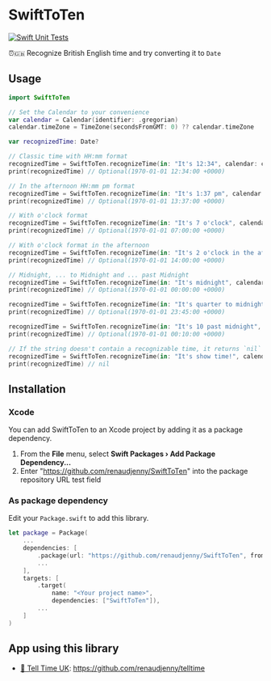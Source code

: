 # SwiftToTen

[![Swift Unit Tests](https://github.com/renaudjenny/SwiftToTen/actions/workflows/swift.yml/badge.svg)](https://github.com/renaudjenny/SwiftToTen/actions/workflows/swift.yml)

⏰🇬🇧 Recognize British English time and try converting it to `Date`

## Usage

```swift
import SwiftToTen

// Set the Calendar to your convenience
var calendar = Calendar(identifier: .gregorian)
calendar.timeZone = TimeZone(secondsFromGMT: 0) ?? calendar.timeZone

var recognizedTime: Date?

// Classic time with HH:mm format
recognizedTime = SwiftToTen.recognizeTime(in: "It's 12:34", calendar: calendar)
print(recognizedTime) // Optional(1970-01-01 12:34:00 +0000)

// In the afternoon HH:mm pm format
recognizedTime = SwiftToTen.recognizeTime(in: "It's 1:37 pm", calendar: calendar)
print(recognizedTime) // Optional(1970-01-01 13:37:00 +0000)

// With o'clock format
recognizedTime = SwiftToTen.recognizeTime(in: "It's 7 o'clock", calendar: calendar)
print(recognizedTime) // Optional(1970-01-01 07:00:00 +0000)

// With o'clock format in the afternoon
recognizedTime = SwiftToTen.recognizeTime(in: "It's 2 o'clock in the afternoon", calendar: calendar)
print(recognizedTime) // Optional(1970-01-01 14:00:00 +0000)

// Midnight, ... to Midnight and ... past Midnight
recognizedTime = SwiftToTen.recognizeTime(in: "It's midnight", calendar: calendar)
print(recognizedTime) // Optional(1970-01-01 00:00:00 +0000)

recognizedTime = SwiftToTen.recognizeTime(in: "It's quarter to midnight", calendar: calendar)
print(recognizedTime) // Optional(1970-01-01 23:45:00 +0000)

recognizedTime = SwiftToTen.recognizeTime(in: "It's 10 past midnight", calendar: calendar)
print(recognizedTime) // Optional(1970-01-01 00:10:00 +0000)

// If the string doesn't contain a recognizable time, it returns `nil`
recognizedTime = SwiftToTen.recognizeTime(in: "It's show time!", calendar: calendar)
print(recognizedTime) // nil
```

## Installation

### Xcode

You can add SwiftToTen to an Xcode project by adding it as a package dependency.

1. From the **File** menu, select **Swift Packages › Add Package Dependency...**
2. Enter "https://github.com/renaudjenny/SwiftToTen" into the package repository URL test field

### As package dependency

Edit your `Package.swift` to add this library.

```swift
let package = Package(
    ...
    dependencies: [
        .package(url: "https://github.com/renaudjenny/SwiftToTen", from: "1.1.0"),
        ...
    ],
    targets: [
        .target(
            name: "<Your project name>",
            dependencies: ["SwiftToTen"]),
        ...
    ]
)
```

## App using this library

* [📲 Tell Time UK](https://apps.apple.com/gb/app/tell-time-uk/id1496541173): https://github.com/renaudjenny/telltime
